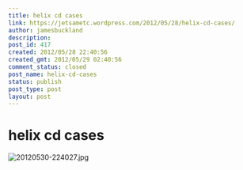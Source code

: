 ```yaml
---
title: helix cd cases
link: https://jetsametc.wordpress.com/2012/05/28/helix-cd-cases/
author: jamesbuckland
description: 
post_id: 417
created: 2012/05/28 22:40:56
created_gmt: 2012/05/29 02:40:56
comment_status: closed
post_name: helix-cd-cases
status: publish
post_type: post
layout: post
---
```


# helix cd cases

![20120530-224027.jpg](http://jetsametc.files.wordpress.com/2012/05/20120530-224027.jpg)